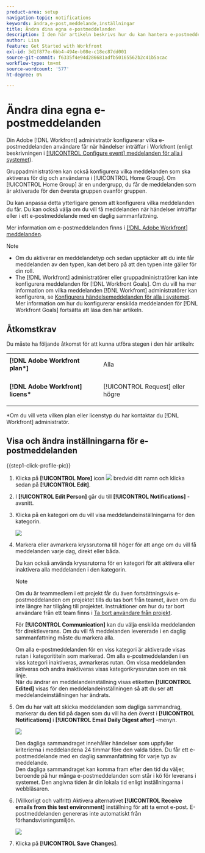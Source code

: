```yaml
---
product-area: setup
navigation-topic: notifications
keywords: ändra,e-post,meddelande,inställningar
title: Ändra dina egna e-postmeddelanden
description: I den här artikeln beskrivs hur du kan hantera e-postmeddelanden i din användarprofil.
author: Lisa
feature: Get Started with Workfront
exl-id: 3d1f877e-6bb4-494e-b08e-c18ec87dd001
source-git-commit: f6335f4e94d286681adfb50165562b2c41b5acac
workflow-type: tm+mt
source-wordcount: '577'
ht-degree: 0%

---
```


# Ändra dina egna e-postmeddelanden

Din Adobe [!DNL Workfront] administratör konfigurerar vilka e-postmeddelanden användare får när händelser inträffar i Workfront (enligt beskrivningen i [[!UICONTROL Configure event] meddelanden för alla i systemet](../../administration-and-setup/manage-workfront/emails/configure-event-notifications-for-everyone-in-the-system.md)).

Gruppadministratören kan också konfigurera vilka meddelanden som ska aktiveras för dig och användarna i [!UICONTROL Home Group]. Om [!UICONTROL Home Group] är en undergrupp, du får de meddelanden som är aktiverade för den översta gruppen ovanför gruppen.

Du kan anpassa detta ytterligare genom att konfigurera vilka meddelanden du får. Du kan också välja om du vill få meddelanden när händelser inträffar eller i ett e-postmeddelande med en daglig sammanfattning.

Mer information om e-postmeddelanden finns i [[!DNL Adobe Workfront] meddelanden](../../workfront-basics/using-notifications/wf-notifications.md).

>[!NOTE]
>
>* Om du aktiverar en meddelandetyp och sedan upptäcker att du inte får meddelanden av den typen, kan det bero på att den typen inte gäller för din roll.
>* The [!DNL Workfront] administratörer eller gruppadministratörer kan inte konfigurera meddelanden för [!DNL Workfront Goals]. Om du vill ha mer information om vilka meddelanden [!DNL Workfront] administratörer kan konfigurera, se [Konfigurera händelsemeddelanden för alla i systemet](../../administration-and-setup/manage-workfront/emails/configure-event-notifications-for-everyone-in-the-system.md). Mer information om hur du konfigurerar enskilda meddelanden för [!DNL Workfront Goals] fortsätta att läsa den här artikeln.
>

## Åtkomstkrav

Du måste ha följande åtkomst för att kunna utföra stegen i den här artikeln:

<table style="table-layout:auto"> 
 <col> 
 </col> 
 <col> 
 </col> 
 <tbody> 
  <tr> 
   <td role="rowheader"><strong>[!DNL Adobe Workfront plan*]</strong></td> 
   <td> <p>Alla</p> </td> 
  </tr> 
  <tr> 
   <td role="rowheader"><strong>[!DNL Adobe Workfront] licens*</strong></td> 
   <td> <p>[!UICONTROL Request] eller högre</p> </td> 
  </tr> 
 </tbody> 
</table>

&#42;Om du vill veta vilken plan eller licenstyp du har kontaktar du [!DNL Workfront] administratör.

## Visa och ändra inställningarna för e-postmeddelanden

{{step1-click-profile-pic}}

1. Klicka på **[!UICONTROL More]** icon ![](assets/more-icon.png) bredvid ditt namn och klicka sedan på **[!UICONTROL Edit]**.

1. I **[!UICONTROL Edit Person]** går du till **[!UICONTROL Notifications]** -avsnitt.

1. Klicka på en kategori om du vill visa meddelandeinställningarna för den kategorin.

   ![](assets/my-profile-notifications.png)

1. Markera eller avmarkera kryssrutorna till höger för att ange om du vill få meddelanden varje dag, direkt eller båda.

   Du kan också använda kryssrutorna för en kategori för att aktivera eller inaktivera alla meddelanden i den kategorin.

   >[!NOTE]
   >
   >Om du är teammedlem i ett projekt får du även fortsättningsvis e-postmeddelanden om projektet tills du tas bort från teamet, även om du inte längre har tillgång till projektet. Instruktioner om hur du tar bort användare från ett team finns i [Ta bort användare från projekt](../../manage-work/projects/manage-projects/remove-users-from-projects.md).

   För **[!UICONTROL Communication]** kan du välja enskilda meddelanden för direktleverans. Om du vill få meddelanden levererade i en daglig sammanfattning måste du markera alla.

   Om alla e-postmeddelanden för en viss kategori är aktiverade visas rutan i kategorititeln som markerad. Om alla e-postmeddelanden i en viss kategori inaktiveras, avmarkeras rutan. Om vissa meddelanden aktiveras och andra inaktiveras visas kategorikryssrutan som en rak linje.\
   När du ändrar en meddelandeinställning visas etiketten **[!UICONTROL Edited]** visas för den meddelandeinställningen så att du ser att meddelandeinställningen har ändrats.

1. Om du har valt att skicka meddelanden som dagliga sammandrag, markerar du den tid på dagen som du vill ha den överst i **[!UICONTROL Notifications]** i **[!UICONTROL Email Daily Digest after]** -menyn.

   ![](assets/digest-time-stamp-my-settings-350x78.png)

   Den dagliga sammandraget innehåller händelser som uppfyller kriterierna i meddelandena 24 timmar före den valda tiden. Du får ett e-postmeddelande med en daglig sammanfattning för varje typ av meddelande.\
   Den dagliga sammandraget kan komma fram efter den tid du väljer, beroende på hur många e-postmeddelanden som står i kö för leverans i systemet. Den angivna tiden är din lokala tid enligt inställningarna i webbläsaren.

1. (Villkorligt och valfritt) Aktivera alternativet **[!UICONTROL Receive emails from this test environment]** inställning för att ta emot e-post. E-postmeddelanden genereras inte automatiskt från förhandsvisningsmiljön.

   ![](assets/receive-emails-from-sandbox-setting-edit-350x223.png)

1. Klicka på **[!UICONTROL Save Changes]**.
